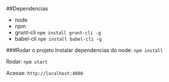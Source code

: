 ##Dependencias
- node
- npm
- grunt-cli `npm install grunt-cli -g`
- babel-cli `npm install babel-cli -g`

###Rodar o projeto
Instalar dependencias do node: `npm install`

Rodar: `npm start`

Acesse: `http://localhost:4000`
